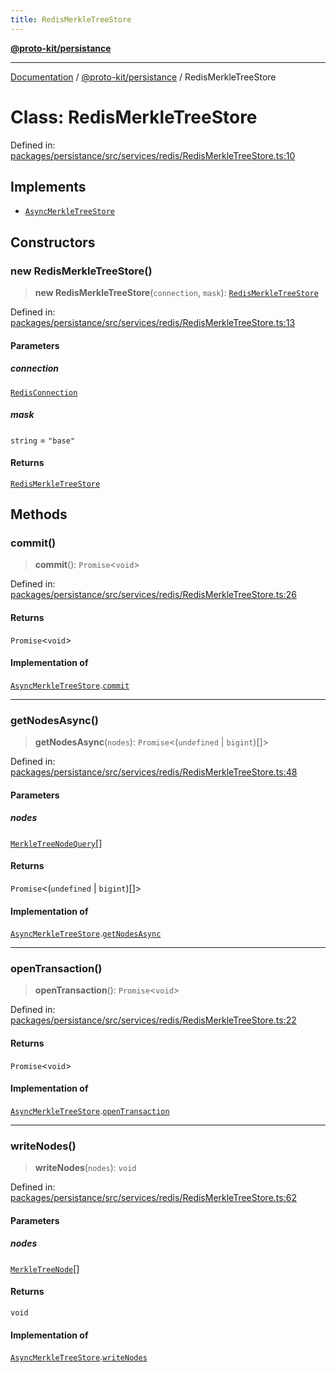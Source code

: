 ```yaml
---
title: RedisMerkleTreeStore
---
```


[**@proto-kit/persistance**](../README.md)

***

[Documentation](../../../README.md) / [@proto-kit/persistance](../README.md) / RedisMerkleTreeStore

# Class: RedisMerkleTreeStore

Defined in: [packages/persistance/src/services/redis/RedisMerkleTreeStore.ts:10](https://github.com/proto-kit/framework/blob/b953c754e500c62f01fbbd6d09adfb2f5577269d/packages/persistance/src/services/redis/RedisMerkleTreeStore.ts#L10)

## Implements

- [`AsyncMerkleTreeStore`](../../sequencer/interfaces/AsyncMerkleTreeStore.md)

## Constructors

### new RedisMerkleTreeStore()

> **new RedisMerkleTreeStore**(`connection`, `mask`): [`RedisMerkleTreeStore`](RedisMerkleTreeStore.md)

Defined in: [packages/persistance/src/services/redis/RedisMerkleTreeStore.ts:13](https://github.com/proto-kit/framework/blob/b953c754e500c62f01fbbd6d09adfb2f5577269d/packages/persistance/src/services/redis/RedisMerkleTreeStore.ts#L13)

#### Parameters

##### connection

[`RedisConnection`](../interfaces/RedisConnection.md)

##### mask

`string` = `"base"`

#### Returns

[`RedisMerkleTreeStore`](RedisMerkleTreeStore.md)

## Methods

### commit()

> **commit**(): `Promise`\<`void`\>

Defined in: [packages/persistance/src/services/redis/RedisMerkleTreeStore.ts:26](https://github.com/proto-kit/framework/blob/b953c754e500c62f01fbbd6d09adfb2f5577269d/packages/persistance/src/services/redis/RedisMerkleTreeStore.ts#L26)

#### Returns

`Promise`\<`void`\>

#### Implementation of

[`AsyncMerkleTreeStore`](../../sequencer/interfaces/AsyncMerkleTreeStore.md).[`commit`](../../sequencer/interfaces/AsyncMerkleTreeStore.md#commit)

***

### getNodesAsync()

> **getNodesAsync**(`nodes`): `Promise`\<(`undefined` \| `bigint`)[]\>

Defined in: [packages/persistance/src/services/redis/RedisMerkleTreeStore.ts:48](https://github.com/proto-kit/framework/blob/b953c754e500c62f01fbbd6d09adfb2f5577269d/packages/persistance/src/services/redis/RedisMerkleTreeStore.ts#L48)

#### Parameters

##### nodes

[`MerkleTreeNodeQuery`](../../sequencer/interfaces/MerkleTreeNodeQuery.md)[]

#### Returns

`Promise`\<(`undefined` \| `bigint`)[]\>

#### Implementation of

[`AsyncMerkleTreeStore`](../../sequencer/interfaces/AsyncMerkleTreeStore.md).[`getNodesAsync`](../../sequencer/interfaces/AsyncMerkleTreeStore.md#getnodesasync)

***

### openTransaction()

> **openTransaction**(): `Promise`\<`void`\>

Defined in: [packages/persistance/src/services/redis/RedisMerkleTreeStore.ts:22](https://github.com/proto-kit/framework/blob/b953c754e500c62f01fbbd6d09adfb2f5577269d/packages/persistance/src/services/redis/RedisMerkleTreeStore.ts#L22)

#### Returns

`Promise`\<`void`\>

#### Implementation of

[`AsyncMerkleTreeStore`](../../sequencer/interfaces/AsyncMerkleTreeStore.md).[`openTransaction`](../../sequencer/interfaces/AsyncMerkleTreeStore.md#opentransaction)

***

### writeNodes()

> **writeNodes**(`nodes`): `void`

Defined in: [packages/persistance/src/services/redis/RedisMerkleTreeStore.ts:62](https://github.com/proto-kit/framework/blob/b953c754e500c62f01fbbd6d09adfb2f5577269d/packages/persistance/src/services/redis/RedisMerkleTreeStore.ts#L62)

#### Parameters

##### nodes

[`MerkleTreeNode`](../../sequencer/interfaces/MerkleTreeNode.md)[]

#### Returns

`void`

#### Implementation of

[`AsyncMerkleTreeStore`](../../sequencer/interfaces/AsyncMerkleTreeStore.md).[`writeNodes`](../../sequencer/interfaces/AsyncMerkleTreeStore.md#writenodes)
